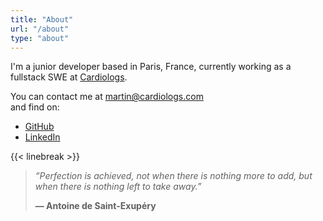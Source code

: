```yaml
---
title: "About"
url: "/about"
type: "about"
---
```


I'm a junior developer based in Paris, France, currently working as a fullstack SWE at [Cardiologs](https://cardiologs.com/).

You can contact me at martin@cardiologs.com\
and find on:
- [GitHub](https://github.com/9OP)
- [LinkedIn](https://www.linkedin.com/in/martin-guyard-105b74150/)

{{< linebreak >}}

>*“Perfection is achieved, not when there is nothing more to add, but when there is nothing left to take away.”*
>
> **— Antoine de Saint-Exupéry**
